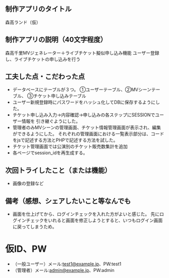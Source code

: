 ## 制作アプリのタイトル
森高ランド（仮）

## 制作アプリの説明（40文字程度）
森高千里MVジェネレーター＋ライブチケット擬似申し込み機能
ユーザー登録し、ライブチケットの申し込みを行う

## 工夫した点・こだわった点
- データベースにテーブルが３つ。
①ユーザーテーブル、②MVシーンテーブル、 ③チケット申し込みテーブル
- ユーザー新規登録時にパスワードをハッシュ化してDBに保存するようにした。
- チケット申し込み入力→内容確認→申し込みの各ステップにSESSIONでユーザー情報を
引き継ぐようにした。
- 管理者のみMVシーンの管理画面、チケット情報管理画面が表示され、編集ができるようにした。
それぞれの管理画面における一覧表示部分は、コードをjsで記述する方法とPHPで記述する方法を試した。
- チケット管理画面では公演別のチケット販売数集計を追加
- 各ページでsession_idを再生成する。

## 次回トライしたこと（または機能）
- 画像の登録など

## 備考（感想、シェアしたいこと等なんでも
- 画面を仕上げてから、ログインチェックを入れた方がよいと感じた。
先にログインチェックをいれると画面を修正しようとすると、いつもログイン画面に戻ってしまうため。

# 仮ID、PW
- （一般ユーザー）メール:test1@example.jp、PW:test1
- （管理者）メール:admin@example.jp、PW:admin
